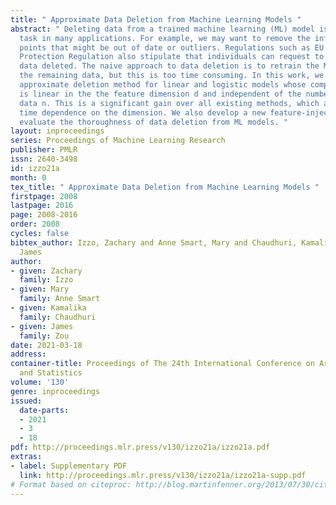 ```yaml
---
title: " Approximate Data Deletion from Machine Learning Models "
abstract: " Deleting data from a trained machine learning (ML) model is a critical
  task in many applications. For example, we may want to remove the influence of training
  points that might be out of date or outliers. Regulations such as EU’s General Data
  Protection Regulation also stipulate that individuals can request to have their
  data deleted. The naive approach to data deletion is to retrain the ML model on
  the remaining data, but this is too time consuming. In this work, we propose a new
  approximate deletion method for linear and logistic models whose computational cost
  is linear in the the feature dimension d and independent of the number of training
  data n. This is a significant gain over all existing methods, which all have superlinear
  time dependence on the dimension. We also develop a new feature-injection test to
  evaluate the thoroughness of data deletion from ML models. "
layout: inproceedings
series: Proceedings of Machine Learning Research
publisher: PMLR
issn: 2640-3498
id: izzo21a
month: 0
tex_title: " Approximate Data Deletion from Machine Learning Models "
firstpage: 2008
lastpage: 2016
page: 2008-2016
order: 2008
cycles: false
bibtex_author: Izzo, Zachary and Anne Smart, Mary and Chaudhuri, Kamalika and Zou,
  James
author:
- given: Zachary
  family: Izzo
- given: Mary
  family: Anne Smart
- given: Kamalika
  family: Chaudhuri
- given: James
  family: Zou
date: 2021-03-18
address:
container-title: Proceedings of The 24th International Conference on Artificial Intelligence
  and Statistics
volume: '130'
genre: inproceedings
issued:
  date-parts:
  - 2021
  - 3
  - 18
pdf: http://proceedings.mlr.press/v130/izzo21a/izzo21a.pdf
extras:
- label: Supplementary PDF
  link: http://proceedings.mlr.press/v130/izzo21a/izzo21a-supp.pdf
# Format based on citeproc: http://blog.martinfenner.org/2013/07/30/citeproc-yaml-for-bibliographies/
---
```

